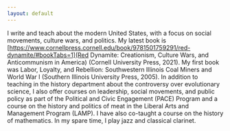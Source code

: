 ```yaml
---
layout: default
---
```


I write and teach about the modern United States, with a focus on social movements, culture wars, and politics.  My latest book is [https://www.cornellpress.cornell.edu/book/9781501759291/red-dynamite/#bookTabs=1](Red Dynamite: Creationism, Culture Wars, and Anticommunism in America) (Cornell University Press, 2021). My first book was Labor, Loyalty, and Rebellion: Southwestern Illinois Coal Miners and World War I (Southern Illinois University Press, 2005). In addition to teaching in the history department about the controversy over evolutionary science, I also offer courses on leadership, social movements, and public policy as part of the Political and Civic Engagement (PACE) Program and a course on the history and politics of meat in the Liberal Arts and Management Program (LAMP).  I have also co-taught a course on the history of mathematics.  In my spare time, I play jazz and classical clarinet.

